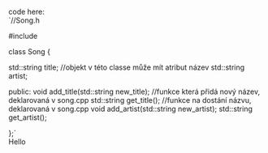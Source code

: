 code here: <br>
`//Song.h

#include <string>

class Song {
  
  std::string title; //objekt v této classe může mít atribut název
	std::string artist;

public:
  void add_title(std::string new_title); //funkce která přidá nový název, deklarovaná v song.cpp
  std::string get_title(); //funkce na dostání názvu, deklarovaná v song.cpp
	void add_artist(std::string new_artist);
  std::string get_artist();  

};` <br>
Hello
